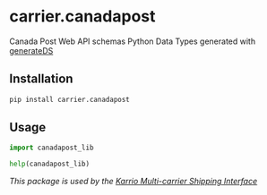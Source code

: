 # carrier.canadapost

Canada Post Web API schemas Python Data Types generated with [generateDS](http://www.davekuhlman.org/generateDS.html)

## Installation

```bash
pip install carrier.canadapost
```

## Usage

```python
import canadapost_lib

help(canadapost_lib)
```

*This package is used by the [Karrio Multi-carrier Shipping Interface](https://github.com/PurplShip/karrio)*
